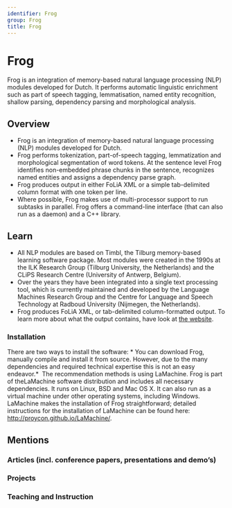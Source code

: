 ```yaml
---
identifier: Frog
group: Frog
title: Frog
---
```

# Frog

Frog is an integration of memory-based natural language processing (NLP) modules developed for Dutch. It performs automatic linguistic enrichment such as part of speech tagging, lemmatisation, named entity recognition, shallow parsing, dependency parsing and morphological analysis.

## Overview

* Frog is an integration of memory-based natural language processing (NLP) modules developed for Dutch. 
* Frog performs tokenization, part-of-speech tagging, lemmatization and morphological segmentation of word tokens. At the sentence level Frog identifies non-embedded phrase chunks in the sentence, recognizes named entities and assigns a dependency parse graph.
* Frog produces output in either FoLiA XML or a simple tab-delimited column format with one token per line.
* Where possible, Frog makes use of multi-processor support to run subtasks in parallel. Frog offers a command-line interface (that can also run as a daemon) and a C++ library.

## Learn

* All NLP modules are based on Timbl, the Tilburg memory-based learning software package. Most modules were created in the 1990s at the ILK Research Group (Tilburg University, the Netherlands) and the CLiPS Research Centre (University of Antwerp, Belgium).
* Over the years they have been integrated into a single text processing tool, which is currently maintained and developed by the Language Machines Research Group and the Centre for Language and Speech Technology at Radboud University (Nijmegen, the Netherlands).
* Frog produces FoLiA XML, or tab-delimited column-formatted output. To learn more about what the output contains, have look at [the website](https://languagemachines.github.io/frog/#:~:text=the%20CLARIAH%20programme.-,What%20does%20it%20do%3F,-Frog%27s%20current).

### Installation

There are two ways to install the software:
﻿* You can download Frog, manually compile and install it from source. However, due to the many dependencies and required technical expertise this is not an easy endeavor.*
﻿ The recommendation methods is using LaMachine. Frog is part of theLaMachine software distribution and includes all necessary dependencies. It runs on Linux, BSD and Mac OS X. It can also run as a virtual machine under other operating systems, including Windows. LaMachine makes the installation of Frog straightforward; detailed instructions for the installation of LaMachine can be found here: <http://proycon.github.io/LaMachine/>.

## Mentions

### Articles (incl. conference papers, presentations and demo’s)

### Projects

### Teaching and Instruction